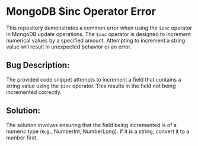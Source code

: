 # MongoDB $inc Operator Error
This repository demonstrates a common error when using the `$inc` operator in MongoDB update operations.  The `$inc` operator is designed to increment numerical values by a specified amount.  Attempting to increment a string value will result in unexpected behavior or an error.

## Bug Description:
The provided code snippet attempts to increment a field that contains a string value using the `$inc` operator.  This results in the field not being incremented correctly.

## Solution:
The solution involves ensuring that the field being incremented is of a numeric type (e.g., NumberInt, NumberLong). If it is a string, convert it to a number first.